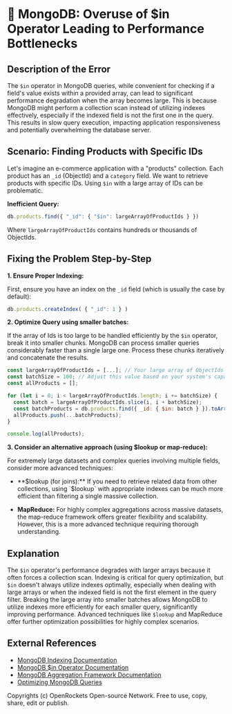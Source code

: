 # 🐞 MongoDB: Overuse of $in Operator Leading to Performance Bottlenecks


## Description of the Error

The `$in` operator in MongoDB queries, while convenient for checking if a field's value exists within a provided array, can lead to significant performance degradation when the array becomes large.  This is because MongoDB might perform a collection scan instead of utilizing indexes effectively, especially if the indexed field is not the first one in the query. This results in slow query execution, impacting application responsiveness and potentially overwhelming the database server.

## Scenario: Finding Products with Specific IDs

Let's imagine an e-commerce application with a "products" collection. Each product has an `_id` (ObjectId) and a `category` field. We want to retrieve products with specific IDs.  Using `$in` with a large array of IDs can be problematic.

**Inefficient Query:**

```javascript
db.products.find({ "_id": { "$in": largeArrayOfProductIds } })
```

Where `largeArrayOfProductIds` contains hundreds or thousands of ObjectIds.

## Fixing the Problem Step-by-Step

**1. Ensure Proper Indexing:**

First, ensure you have an index on the `_id` field (which is usually the case by default):

```javascript
db.products.createIndex( { "_id": 1 } ) 
```

**2. Optimize Query using smaller batches:**

If the array of Ids is too large to be handled efficiently by the `$in` operator, break it into smaller chunks. MongoDB can process smaller queries considerably faster than a single large one. Process these chunks iteratively and concatenate the results.


```javascript
const largeArrayOfProductIds = [...]; // Your large array of ObjectIds
const batchSize = 100; // Adjust this value based on your system's capacity
const allProducts = [];

for (let i = 0; i < largeArrayOfProductIds.length; i += batchSize) {
  const batch = largeArrayOfProductIds.slice(i, i + batchSize);
  const batchProducts = db.products.find({ _id: { $in: batch } }).toArray();
  allProducts.push(...batchProducts);
}

console.log(allProducts);
```

**3. Consider an alternative approach (using $lookup or map-reduce):**

For extremely large datasets and complex queries involving multiple fields, consider more advanced techniques:

* **$lookup (for joins):** If you need to retrieve related data from other collections, using `$lookup` with appropriate indexes can be much more efficient than filtering a single massive collection.

* **MapReduce:** For highly complex aggregations across massive datasets, the map-reduce framework offers greater flexibility and scalability.  However, this is a more advanced technique requiring thorough understanding.

## Explanation

The `$in` operator's performance degrades with larger arrays because it often forces a collection scan.  Indexing is critical for query optimization, but `$in` doesn't always utilize indexes optimally, especially when dealing with large arrays or when the indexed field is not the first element in the query filter.  Breaking the large array into smaller batches allows MongoDB to utilize indexes more efficiently for each smaller query, significantly improving performance.  Advanced techniques like `$lookup` and MapReduce offer further optimization possibilities for highly complex scenarios.

## External References

* [MongoDB Indexing Documentation](https://www.mongodb.com/docs/manual/indexes/)
* [MongoDB $in Operator Documentation](https://www.mongodb.com/docs/manual/reference/operator/query/in/)
* [MongoDB Aggregation Framework Documentation](https://www.mongodb.com/docs/manual/aggregation/)
* [Optimizing MongoDB Queries](https://www.mongodb.com/blog/post/optimizing-mongodb-queries)


Copyrights (c) OpenRockets Open-source Network. Free to use, copy, share, edit or publish.

